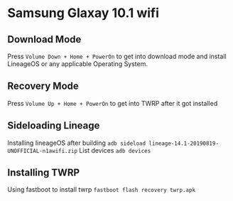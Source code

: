# Samsung Glaxay 10.1 wifi
## Download Mode
Press `Volume Down + Home + PowerOn` to get into download mode and install LineageOS or any applicable Operating System.

## Recovery Mode
Press `Volume Up + Home + PowerOn` to get into TWRP after it got installed

## Sideloading Lineage
Installing lineageOS after building 
`adb sideload lineage-14.1-20190819-UNOFFICIAL-n1awifi.zip`
List devices
`adb devices`

## Installing TWRP
Using fastboot to install twrp
`fastboot flash recovery twrp.apk`
